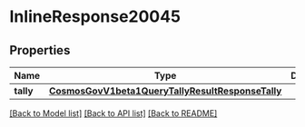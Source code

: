 # InlineResponse20045

## Properties
Name | Type | Description | Notes
------------ | ------------- | ------------- | -------------
**tally** | [**CosmosGovV1beta1QueryTallyResultResponseTally**](CosmosGovV1beta1QueryTallyResultResponseTally.md) |  | [optional] 

[[Back to Model list]](../README.md#documentation-for-models) [[Back to API list]](../README.md#documentation-for-api-endpoints) [[Back to README]](../README.md)

